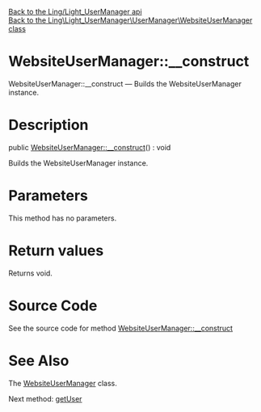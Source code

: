 [Back to the Ling/Light_UserManager api](https://github.com/lingtalfi/Light_UserManager/blob/master/doc/api/Ling/Light_UserManager.md)<br>
[Back to the Ling\Light_UserManager\UserManager\WebsiteUserManager class](https://github.com/lingtalfi/Light_UserManager/blob/master/doc/api/Ling/Light_UserManager/UserManager/WebsiteUserManager.md)


WebsiteUserManager::__construct
================



WebsiteUserManager::__construct — Builds the WebsiteUserManager instance.




Description
================


public [WebsiteUserManager::__construct](https://github.com/lingtalfi/Light_UserManager/blob/master/doc/api/Ling/Light_UserManager/UserManager/WebsiteUserManager/__construct.md)() : void




Builds the WebsiteUserManager instance.




Parameters
================

This method has no parameters.


Return values
================

Returns void.








Source Code
===========
See the source code for method [WebsiteUserManager::__construct](https://github.com/lingtalfi/Light_UserManager/blob/master/UserManager/WebsiteUserManager.php#L40-L43)


See Also
================

The [WebsiteUserManager](https://github.com/lingtalfi/Light_UserManager/blob/master/doc/api/Ling/Light_UserManager/UserManager/WebsiteUserManager.md) class.

Next method: [getUser](https://github.com/lingtalfi/Light_UserManager/blob/master/doc/api/Ling/Light_UserManager/UserManager/WebsiteUserManager/getUser.md)<br>


